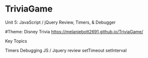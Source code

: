 # TriviaGame
Unit 5: JavaScript / jQuery Review, Timers, & Debugger

#Theme: Disney Trivia
https://melaniebott2691.github.io/TriviaGame/

Key Topics

Timers
Debugging
JS / Jquery review
setTimeout
setInterval
